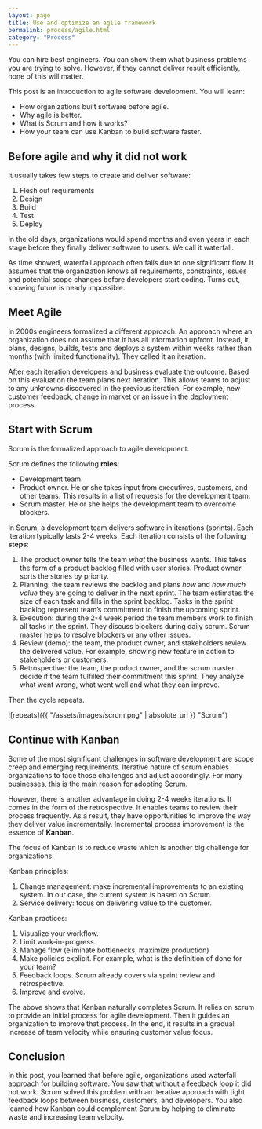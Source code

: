 ```yaml
---
layout: page
title: Use and optimize an agile framework
permalink: process/agile.html
category: "Process"
---
```


You can hire best engineers. You can show them what business problems you are trying to solve. However, if they cannot deliver result efficiently, none of this will matter.

This post is an introduction to agile software development. You will learn:

* How organizations built software before agile.
* Why agile is better.
* What is Scrum and how it works?
* How your team can use Kanban to build software faster.

## Before agile and why it did not work

It usually takes few steps to create and deliver software:

1. Flesh out requirements
2. Design
3. Build
4. Test
5. Deploy

In the old days, organizations would spend months and even years in each stage before they finally deliver software to users. We call it waterfall.

As time showed, waterfall approach often fails due to one significant flow. It assumes that the organization knows all requirements, constraints, issues and potential scope changes before developers start coding. Turns out, knowing future is nearly impossible.

## Meet Agile

In 2000s engineers formalized a different approach. An approach where an organization does not assume that it has all information upfront. Instead, it plans, designs, builds, tests and deploys a system within weeks rather than months (with limited functionality). They called it an iteration.

After each iteration developers and business evaluate the outcome. Based on this evaluation the team plans next iteration. This allows teams to adjust to any unknowns discovered in the previous iteration. For example, new customer feedback, change in market or an issue in the deployment process.

## Start with Scrum

Scrum is the formalized approach to agile development.

Scrum defines the following **roles**:

* Development team.
* Product owner. He or she takes input from executives, customers, and other teams. This results in a list of requests for the development team.
* Scrum master. He or she helps the development team to overcome blockers.

In Scrum, a development team delivers software in iterations (sprints). Each iteration typically lasts 2-4 weeks. Each iteration consists of the following **steps**:

1. The product owner tells the team *what* the business wants. This takes the form of a product backlog filled with user stories. Product owner sorts the stories by priority.
2. Planning: the team reviews the backlog and plans *how* and *how much value* they are going to deliver in the next sprint. The team estimates the size of each task and fills in the sprint backlog. Tasks in the sprint backlog represent team’s commitment to finish the upcoming sprint.
3. Execution: during the 2-4 week period the team members work to finish all tasks in the sprint. They discuss blockers during daily scrum. Scrum master helps to resolve blockers or any other issues.
4. Review (demo): the team, the product owner, and stakeholders review the delivered value. For example, showing new feature in action to stakeholders or customers.
5. Retrospective: the team, the product owner, and the scrum master decide if the team fulfilled their commitment this sprint. They analyze what went wrong, what went well and what they can improve.

Then the cycle repeats.

![repeats]({{ "/assets/images/scrum.png" | absolute_url }} "Scrum")

## Continue with Kanban

Some of the most significant challenges in software development are scope creep and emerging requirements. Iterative nature of scrum enables organizations to face those challenges and adjust accordingly. For many businesses, this is the main reason for adopting Scrum.

However, there is another advantage in doing 2-4 weeks iterations. It comes in the form of the retrospective. It enables teams to review their process frequently. As a result, they have opportunities to improve the way they deliver value incrementally. Incremental process improvement is the essence of **Kanban**.

The focus of Kanban is to reduce waste which is another big challenge for organizations.

Kanban principles:

1. Change management: make incremental improvements to an existing system. In our case, the current system is based on Scrum.
2. Service delivery: focus on delivering value to the customer.

Kanban practices:

1. Visualize your workflow.
2. Limit work-in-progress.
3. Manage flow (eliminate bottlenecks, maximize production)
4. Make policies explicit. For example, what is the definition of done for your team?
5. Feedback loops. Scrum already covers via sprint review and retrospective.
6. Improve and evolve.

The above shows that Kanban naturally completes Scrum. It relies on scrum to provide an initial process for agile development. Then it guides an organization to improve that process. In the end, it results in a gradual increase of team velocity while ensuring customer value focus.

## Conclusion

In this post, you learned that before agile, organizations used waterfall approach for building software. You saw that without a feedback loop it did not work. Scrum solved this problem with an iterative approach with tight feedback loops between business, customers, and developers. You also learned how Kanban could complement Scrum by helping to eliminate waste and increasing team velocity.
